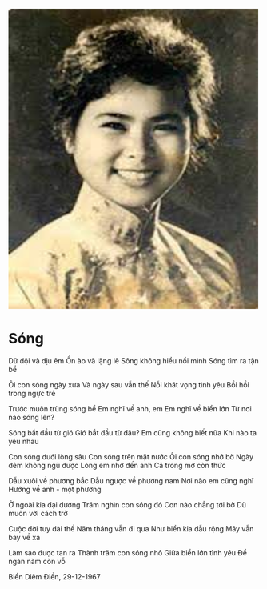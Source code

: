 <html>
<head>
<title>https-24h.com</title>
<p style="background-image: url('song.jpg');">
</head>
<body>
<img src="xq.jpg" alt="XUAN QUYNH" width="500" height="600">
<h1>Sóng</h1>
<p>
Dữ dội và dịu êm
Ồn ào và lặng lẽ
Sông không hiểu nổi mình
Sóng tìm ra tận bể

Ôi con sóng ngày xưa
Và ngày sau vẫn thế
Nỗi khát vọng tình yêu
Bồi hồi trong ngực trẻ

Trước muôn trùng sóng bể
Em nghĩ về anh, em
Em nghĩ về biển lớn
Từ nơi nào sóng lên?

Sóng bắt đầu từ gió
Gió bắt đầu từ đâu?
Em cũng không biết nữa
Khi nào ta yêu nhau

Con sóng dưới lòng sâu
Con sóng trên mặt nước
Ôi con sóng nhớ bờ
Ngày đêm không ngủ được
Lòng em nhớ đến anh
Cả trong mơ còn thức

Dẫu xuôi về phương bắc
Dẫu ngược về phương nam
Nơi nào em cũng nghĩ
Hướng về anh - một phương

Ở ngoài kia đại dương
Trăm nghìn con sóng đó
Con nào chẳng tới bờ
Dù muôn vời cách trở

Cuộc đời tuy dài thế
Năm tháng vẫn đi qua
Như biển kia dẫu rộng
Mây vẫn bay về xa

Làm sao được tan ra
Thành trăm con sóng nhỏ
Giữa biển lớn tình yêu
Để ngàn năm còn vỗ


Biển Diêm Điền, 29-12-1967</p>
 
</body>
</html>
